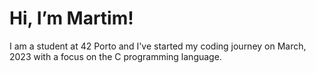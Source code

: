# Hi, I’m Martim!

I am a student at 42 Porto and I've started my coding journey on March, 2023 with a focus on the C programming language. 
<!---
MartimPinto/MartimPinto is a ✨ special ✨ repository because its `README.md` (this file) appears on your GitHub profile.
You can click the Preview link to take a look at your changes.
--->
